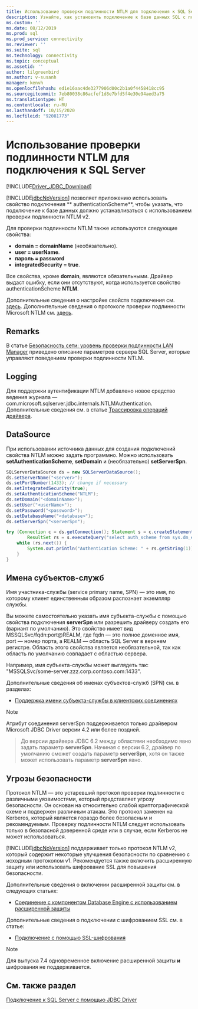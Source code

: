 ```yaml
---
title: Использование проверки подлинности NTLM для подключения к SQL Server
description: Узнайте, как установить подключение к базе данных SQL с помощью проверки подлинности NTLM посредством драйвера JDBC.
ms.custom: ''
ms.date: 08/12/2019
ms.prod: sql
ms.prod_service: connectivity
ms.reviewer: ''
ms.suite: sql
ms.technology: connectivity
ms.topic: conceptual
ms.assetid: ''
author: lilgreenbird
ms.author: v-susanh
manager: kenvh
ms.openlocfilehash: ed1e16aac4de3277906d00c2b1a0f4458418cc95
ms.sourcegitcommit: 7eb80038c86acfef1d8e7bfd5f4e30e94aed3a75
ms.translationtype: HT
ms.contentlocale: ru-RU
ms.lasthandoff: 10/15/2020
ms.locfileid: "92081773"
---
```

# <a name="using-ntlm-authentication-to-connect-to-sql-server"></a>Использование проверки подлинности NTLM для подключения к SQL Server

[!INCLUDE[Driver_JDBC_Download](../../includes/driver_jdbc_download.md)]

[!INCLUDE[jdbcNoVersion](../../includes/jdbcnoversion_md.md)] позволяет приложению использовать свойство подключения ** authenticationScheme**, чтобы указать, что подключение к базе данных должно устанавливаться с использованием проверки подлинности NTLM v2. 

Для проверки подлинности NTLM также используются следующие свойства:

- **domain = domainName** (необязательно).
- **user = userName**.
- **пароль = password**
- **integratedSecurity = true**.

Все свойства, кроме **domain**, являются обязательными. Драйвер выдаст ошибку, если они отсутствуют, когда используется свойство authenticationScheme **NTLM**. 

Дополнительные сведения о настройке свойств подключения см. [здесь](../../connect/jdbc/setting-the-connection-properties.md). Дополнительные сведения о протоколе проверки подлинности Microsoft NTLM см. [здесь](/windows/desktop/SecAuthN/microsoft-ntlm).

## <a name="remarks"></a>Remarks

В статье [Безопасность сети: уровень проверки подлинности LAN Manager](/windows/security/threat-protection/security-policy-settings/network-security-lan-manager-authentication-level) приведено описание параметров сервера SQL Server, которые управляют поведением проверки подлинности NTLM. 

## <a name="logging"></a>Logging

Для поддержки аутентификации NTLM добавлено новое средство ведения журнала — com.microsoft.sqlserver.jdbc.internals.NTLMAuthentication. Дополнительные сведения см. в статье [Трассировка операций драйвера](../../connect/jdbc/tracing-driver-operation.md).

## <a name="datasource"></a>DataSource

При использовании источника данных для создания подключений свойства NTLM можно задать программно. Можно использовать **setAuthenticationScheme**, **setDomain** и (необязательно) **setServerSpn**.

```java
SQLServerDataSource ds = new SQLServerDataSource();
ds.setServerName("<server>");
ds.setPortNumber(1433); // change if necessary
ds.setIntegratedSecurity(true);
ds.setAuthenticationScheme("NTLM");
ds.setDomain("<domainName>");
ds.setUser("<userName>");
ds.setPassword("<password>");
ds.setDatabaseName("<database>");
ds.setServerSpn("<serverSpn");

try (Connection c = ds.getConnection(); Statement s = c.createStatement();
        ResultSet rs = s.executeQuery("select auth_scheme from sys.dm_exec_connections where session_id=@@spid")) {
    while (rs.next()) {
        System.out.println("Authentication Scheme: " + rs.getString(1));
    }
}
```

## <a name="service-principal-names"></a>Имена субъектов-служб

Имя участника-службы (service primary name, SPN) — это имя, по которому клиент единственным образом распознает экземпляр службы.

Вы можете самостоятельно указать имя субъекта-службы с помощью свойства подключения **serverSpn** или разрешить драйверу создать его (вариант по умолчанию). Это свойство имеет вид MSSQLSvc/fqdn:port\@REALM, где fqdn — это полное доменное имя, port — номер порта, а REALM — область SQL Server в верхнем регистре. Область этого свойства является необязательной, так как область по умолчанию совпадает с областью сервера.

Например, имя субъекта-службы может выглядеть так: "MSSQLSvc/some-server.zzz.corp.contoso.com:1433".

Дополнительные сведения об именах субъектов-служб (SPN) см. в разделах:

- [Поддержка имени субъекта-службы в клиентских соединениях](../../relational-databases/native-client/features/service-principal-name-spn-support-in-client-connections.md)

> [!NOTE]  
> Атрибут соединения serverSpn поддерживается только драйвером Microsoft JDBC Driver версии 4.2 или более поздней.

> До версии драйвера JDBC 6.2 между областями необходимо явно задать параметр **serverSpn**. Начиная с версии 6.2, драйвер по умолчанию сможет создать параметр **serverSpn**, хотя он также может использовать параметр **serverSpn** явно.

## <a name="security-risks"></a>Угрозы безопасности

Протокол NTLM — это устаревший протокол проверки подлинности с различными уязвимостями, который представляет угрозу безопасности. Он основан на относительно слабой криптографической схеме и подвержен различным атакам. Это протокол заменен на Kerberos, который является гораздо более безопасным и рекомендуемым. Проверку подлинности NTLM следует использовать только в безопасной доверенной среде или в случае, если Kerberos не может использоваться.

[!INCLUDE[jdbcNoVersion](../../includes/jdbcnoversion_md.md)] поддерживает только протокол NTLM v2, который содержит некоторые улучшения безопасности по сравнению с исходным протоколом v1. Рекомендуется также включить расширенную защиту или использовать шифрование SSL для повышения безопасности. 

Дополнительные сведения о включении расширенной защиты см. в следующих статьях:

- [Соединение с компонентом Database Engine с использованием расширенной защиты](../../database-engine/configure-windows/connect-to-the-database-engine-using-extended-protection.md)

Дополнительные сведения о подключении с шифрованием SSL см. в статье:

- [Подключение с помощью SSL-шифрования](../../connect/jdbc/connecting-with-ssl-encryption.md)

> [!NOTE]
> Для выпуска 7.4 одновременное включение расширенной защиты **и** шифрования не поддерживается.

## <a name="see-also"></a>См. также раздел

[Подключение к SQL Server с помощью JDBC Driver](../../connect/jdbc/connecting-to-sql-server-with-the-jdbc-driver.md)